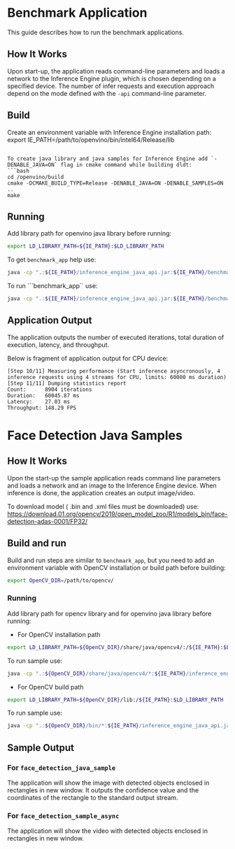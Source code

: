 # Benchmark Application

This guide describes how to run the benchmark applications.

## How It Works

Upon start-up, the application reads command-line parameters and loads a network to the Inference Engine plugin, which is chosen depending on a specified device. The number of infer requests and execution approach depend on the mode defined with the `-api` command-line parameter.

## Build
Create an environment variable with Inference Engine installation path:
export IE_PATH=/path/to/openvino/bin/intel64/Release/lib
```

To create java library and java samples for Inference Engine add `-DENABLE_JAVA=ON` flag in cmake command while building dldt:
```bash
cd /openvino/build
cmake -DCMAKE_BUILD_TYPE=Release -DENABLE_JAVA=ON -DENABLE_SAMPLES=ON ..
make
```

## Running
Add library path for openvino java library before running:
```bash
export LD_LIBRARY_PATH=${IE_PATH}:$LD_LIBRARY_PATH
```

To get ```benchmark_app``` help use:
```bash
java -cp ".:${IE_PATH}/inference_engine_java_api.jar:${IE_PATH}/benchmark_app.jar" Main --help
```

To run ```benchmark_app`` use:
```bash
java -cp ".:${IE_PATH}/inference_engine_java_api.jar:${IE_PATH}/benchmark_app.jar" Main -m /path/to/model
```

## Application Output

The application outputs the number of executed iterations, total duration of execution, latency, and throughput.

Below is fragment of application output for CPU device: 

```
[Step 10/11] Measuring performance (Start inference asyncronously, 4 inference requests using 4 streams for CPU, limits: 60000 ms duration)
[Step 11/11] Dumping statistics report
Count:      8904 iterations
Duration:   60045.87 ms
Latency:    27.03 ms
Throughput: 148.29 FPS
```

# Face Detection Java Samples

## How It Works

Upon the start-up the sample application reads command line parameters and loads a network and an image to the Inference
Engine device. When inference is done, the application creates an output image/video.

To download model ( .bin and .xml files must be downloaded) use:
https://download.01.org/opencv/2019/open_model_zoo/R1/models_bin/face-detection-adas-0001/FP32/

## Build and run

Build and run steps are similar to ```benchmark_app```, but you need to add an environment variable with OpenCV installation or build path before building:
```bash
export OpenCV_DIR=/path/to/opencv/
```

### Running
Add library path for opencv library and for openvino java library before running:

* For OpenCV installation path
```bash
export LD_LIBRARY_PATH=${OpenCV_DIR}/share/java/opencv4/:/${IE_PATH}:$LD_LIBRARY_PATH
```
To run sample use:
```bash
java -cp ".:${OpenCV_DIR}/share/java/opencv4/*:${IE_PATH}/inference_engine_java_api.jar:${IE_PATH}/sample_name.jar" Main -m /path/to/model -i /path/to/image
```

* For OpenCV build path
```bash
export LD_LIBRARY_PATH=${OpenCV_DIR}/lib:/${IE_PATH}:$LD_LIBRARY_PATH
```
To run sample use:
```bash
java -cp ".:${OpenCV_DIR}/bin/*:${IE_PATH}/inference_engine_java_api.jar:${IE_PATH}/sample_name.jar" Main -m /path/to/model -i /path/to/image
```

## Sample Output

### For ```face_detection_java_sample```
The application will show the image with detected objects enclosed in rectangles in new window. It outputs the confidence value and the coordinates of the rectangle to the standard output stream.

### For ```face_detection_sample_async```
The application will show the video with detected objects enclosed in rectangles in new window.
